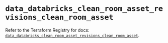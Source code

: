 # `data_databricks_clean_room_asset_revisions_clean_room_asset`

Refer to the Terraform Registry for docs: [`data_databricks_clean_room_asset_revisions_clean_room_asset`](https://registry.terraform.io/providers/databricks/databricks/1.88.0/docs/data-sources/clean_room_asset_revisions_clean_room_asset).
